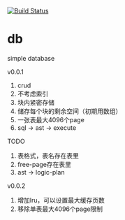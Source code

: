 [![Build Status](https://travis-ci.com/zhanghaomin/db.svg?branch=master)](https://travis-ci.com/zhanghaomin/db)
# db
simple database 

v0.0.1
1. crud
2. 不考虑索引 
3. 块内紧密存储
4. 储存每个块的剩余空间（初期用数组）
5. 一张表最大4096个page
6. sql -> ast -> execute

TODO
1. 表格式，表名存在表里
2. free-page存在表里
3. ast -> logic-plan

v0.0.2
1. 增加lru，可以设置最大缓存页数
2. 移除单表最大4096个page限制